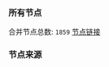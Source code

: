### 所有节点
合并节点总数: `1859`
[节点链接](https://raw.githubusercontent.com/rzhy1/11/master/sub/sub_merge_base64.txt)

### 节点来源